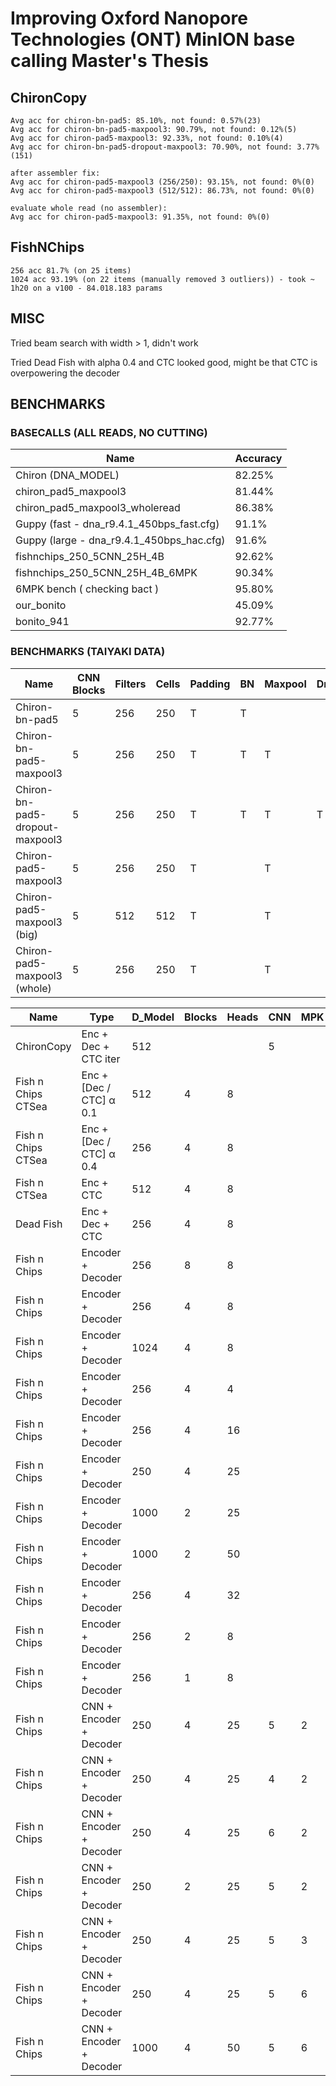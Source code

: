 # Improving Oxford Nanopore Technologies (ONT) MinION base calling Master's Thesis

## ChironCopy

```
Avg acc for chiron-bn-pad5: 85.10%, not found: 0.57%(23)
Avg acc for chiron-bn-pad5-maxpool3: 90.79%, not found: 0.12%(5)
Avg acc for chiron-pad5-maxpool3: 92.33%, not found: 0.10%(4)
Avg acc for chiron-bn-pad5-dropout-maxpool3: 70.90%, not found: 3.77%(151)

after assembler fix:
Avg acc for chiron-pad5-maxpool3 (256/250): 93.15%, not found: 0%(0)
Avg acc for chiron-pad5-maxpool3 (512/512): 86.73%, not found: 0%(0)

evaluate whole read (no assembler):
Avg acc for chiron-pad5-maxpool3: 91.35%, not found: 0%(0)
```

## FishNChips

```
256 acc 81.7% (on 25 items)
1024 acc 93.19% (on 22 items (manually removed 3 outliers)) - took ~ 1h20 on a v100 - 84.018.183 params
```

## MISC
Tried beam search with width > 1, didn't work

Tried Dead Fish with alpha 0.4 and CTC looked good, might be that CTC is overpowering the decoder

## BENCHMARKS

### BASECALLS (ALL READS, NO CUTTING)

| Name                                       | Accuracy |
|--------------------------------------------|----------|
| Chiron (DNA_MODEL)                         | 82.25%   |
| chiron_pad5_maxpool3                       | 81.44%   |
| chiron_pad5_maxpool3_wholeread             | 86.38%   |
| Guppy (fast  - dna_r9.4.1_450bps_fast.cfg) | 91.1%    |
| Guppy (large - dna_r9.4.1_450bps_hac.cfg)  | 91.6%    |
| fishnchips_250_5CNN_25H_4B                 | 92.62%   |
| fishnchips_250_5CNN_25H_4B_6MPK            | 90.34%   |
| 6MPK bench ( checking bact )               | 95.80%   |
| our_bonito                                 | 45.09%   |
| bonito_941                                 | 92.77%   |

### BENCHMARKS (TAIYAKI DATA)

| Name                            | CNN Blocks | Filters | Cells | Padding | BN | Maxpool | Dropout | Accuracy   |
|---------------------------------|------------|---------|-------|---------|----|---------|---------|------------|
| Chiron-bn-pad5                  | 5          | 256     | 250   | T       | T  |         |         | 85.10%     |
| Chiron-bn-pad5-maxpool3         | 5          | 256     | 250   | T       | T  | T       |         | 90.79%     |
| Chiron-bn-pad5-dropout-maxpool3 | 5          | 256     | 250   | T       | T  | T       | T       | 70.90%  *  |
| Chiron-pad5-maxpool3            | 5          | 256     | 250   | T       |    | T       |         | 93.15%     |
| Chiron-pad5-maxpool3 (big)      | 5          | 512     | 512   | T       |    | T       |         | 86.73%     |
| Chiron-pad5-maxpool3 (whole)    | 5          | 256     | 250   | T       |    | T       |         | 91.35%     |

| Name               | Type                    | D_Model | Blocks | Heads | CNN    | MPK | Accuracy |
|--------------------|-------------------------|---------|--------|-------|--------|-----|----------|
| ChironCopy         | Enc + Dec + CTC iter    | 512     |        |       | 5      |     | 89.72%   |
| Fish n Chips CTSea | Enc + [Dec / CTC] α 0.1 | 512     | 4      | 8     |        |     | 82%      |
| Fish n Chips CTSea | Enc + [Dec / CTC] α 0.4 | 256     | 4      | 8     |        |     | Disaster |
| Fish n CTSea       | Enc + CTC               | 512     | 4      | 8     |        |     | 78%      |
| Dead Fish          | Enc + Dec + CTC         | 256     | 4      | 8     |        |     | Disaster |
| Fish n Chips       | Encoder + Decoder       | 256     | 8      | 8     |        |     | 0%       |
| Fish n Chips       | Encoder + Decoder       | 256     | 4      | 8     |        |     | 81%      |
| Fish n Chips       | Encoder + Decoder       | 1024    | 4      | 8     |        |     | 90%      |
| Fish n Chips       | Encoder + Decoder       | 256     | 4      | 4     |        |     | 85%      |
| Fish n Chips       | Encoder + Decoder       | 256     | 4      | 16    |        |     | 88.7%    |
| Fish n Chips       | Encoder + Decoder       | 250     | 4      | 25    |        |     | 93.41%   |
| Fish n Chips       | Encoder + Decoder       | 1000    | 2      | 25    |        |     | 93.86%   |
| Fish n Chips       | Encoder + Decoder       | 1000    | 2      | 50    |        |     | 94.37    |
| Fish n Chips       | Encoder + Decoder       | 256     | 4      | 32    |        |     | 92.62%   |
| Fish n Chips       | Encoder + Decoder       | 256     | 2      | 8     |        |     | 90.74%   |
| Fish n Chips       | Encoder + Decoder       | 256     | 1      | 8     |        |     | 68.54%   |
| Fish n Chips       | CNN + Encoder + Decoder | 250     | 4      | 25    | 5      | 2   | 96.64%   |
| Fish n Chips       | CNN + Encoder + Decoder | 250     | 4      | 25    | 4      | 2   | 95.53%   |
| Fish n Chips       | CNN + Encoder + Decoder | 250     | 4      | 25    | 6      | 2   | 94.82%   |
| Fish n Chips       | CNN + Encoder + Decoder | 250     | 2      | 25    | 5      | 2   | 91.66%   |
| Fish n Chips       | CNN + Encoder + Decoder | 250     | 4      | 25    | 5      | 3   | 96.60%   |
| Fish n Chips       | CNN + Encoder + Decoder | 250     | 4      | 25    | 5      | 6   | 96.98%   |
| Fish n Chips       | CNN + Encoder + Decoder | 1000    | 4      | 50    | 5      | 6   | Queued   |
